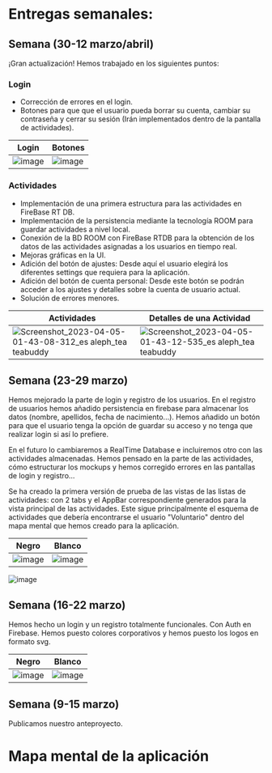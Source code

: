 # Entregas semanales:

## Semana (30-12 marzo/abril)
¡Gran actualización!
Hemos trabajado en los siguientes puntos:

### Login

- Corrección de errores en el login.
- Botones para que que el usuario pueda borrar su cuenta, cambiar su contraseña y cerrar su sesión (Irán implementados
  dentro de la pantalla de actividades).

| Login  | Botones |
| ------------- | ------------- |
| ![image](https://user-images.githubusercontent.com/67373943/227145365-9bdbf207-92ee-4ee9-9c25-2e88351d223f.png)  | ![image](https://user-images.githubusercontent.com/67373943/229128894-36b6a31b-1f82-434f-8921-22e7b7e91e23.png)  |

### Actividades

- Implementación de una primera estructura para las actividades en FireBase RT DB.
- Implementación de la persistencia mediante la tecnología ROOM para guardar actividades a nivel local.
- Conexión de la BD ROOM con FireBase RTDB para la obtención de los datos de las actividades asignadas a 
  los usuarios en tiempo real.
- Mejoras gráficas en la UI.
- Adición del botón de ajustes: Desde aquí el usuario elegirá los diferentes settings que requiera para la aplicación.
- Adición del botón de cuenta personal: Desde este botón se podrán acceder a los ajustes y detalles sobre la cuenta de usuario actual.
- Solución de errores menores.

| Actividades  | Detalles de una Actividad |
| ------------- | ------------- |
| ![Screenshot_2023-04-05-01-43-08-312_es aleph_tea teabuddy](https://user-images.githubusercontent.com/99476958/229946329-669d5c95-df61-454c-9cad-8506e035a3d5.jpg) | ![Screenshot_2023-04-05-01-43-12-535_es aleph_tea teabuddy](https://user-images.githubusercontent.com/99476958/229946373-685ce006-665b-48d8-a139-7a02363a9638.jpg) |


## Semana (23-29 marzo)
Hemos mejorado la parte de login y registro de los usuarios. 
En el registro de usuarios hemos añadido persistencia en firebase para almacenar los datos (nombre, apellidos, fecha de nacimiento...). 
Hemos añadido un botón para que el usuario tenga la opción de guardar su acceso y no tenga que realizar login si así lo prefiere. 

En el futuro lo cambiaremos a RealTime Database e incluiremos otro con las actividades almacenadas.
Hemos pensado en la parte de las actividades, cómo estructurar los mockups y hemos corregido errores en las pantallas de login y registro...

Se ha creado la primera versión de prueba de las vistas de las listas de actividades: con 2 tabs y el AppBar correspondiente generados para
la vista principal de las actividades. Este sigue principalmente el esquema de actividades que debería encontrarse el usuario "Voluntario"
dentro del mapa mental que hemos creado para la aplicación.

| Negro  | Blanco |
| ------------- | ------------- |
| ![image](https://user-images.githubusercontent.com/67373943/227145365-9bdbf207-92ee-4ee9-9c25-2e88351d223f.png)  | ![image](https://user-images.githubusercontent.com/67373943/227145394-4f1fc9a8-b13a-48d0-aab0-3c386b44a828.png)  |


![image](https://user-images.githubusercontent.com/67373943/227145450-d985847f-19ea-4ce4-a74e-d56f75223060.png)


## Semana (16-22 marzo)
Hemos hecho un login y un registro totalmente funcionales. Con Auth en Firebase.
Hemos puesto colores corporativos y hemos puesto los logos en formato svg.


| Negro  | Blanco |
| ------------- | ------------- |
| ![image](https://user-images.githubusercontent.com/67373943/227150758-ccadf856-66b1-4574-8908-3de049fc524c.png)  | ![image](https://user-images.githubusercontent.com/67373943/227150938-841a8477-9748-454e-a05f-eb0768693561.png)  |

## Semana (9-15 marzo)
Publicamos nuestro anteproyecto.

# Mapa mental de la aplicación


